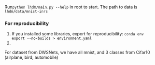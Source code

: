 Run`python lhdm/main.py --help` in root to start. The path to data is `lhdm/data/mnist-inrs`

### For reproducibility

1. If you installed some libraries, export for reproducibility: `conda env export --no-builds > environment.yaml`
2.

For dataset from DWSNets, we have all mnist, and 3 classes from Cifar10 (airplane, bird, automobile)
